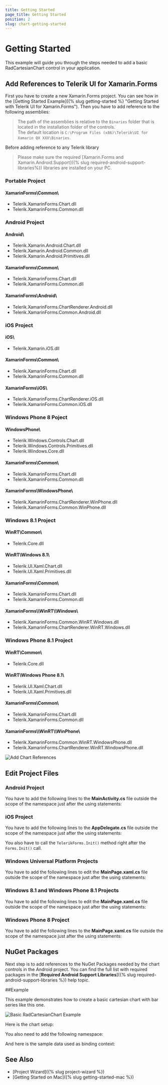 ```yaml
---
title: Getting Started
page_title: Getting Started
position: 2
slug: chart-getting-started
---
```

# Getting Started #
This example will guide you through the steps needed to add a basic RadCartesianChart control in your application.

## Add References to Telerik UI for Xamarin.Forms ##
First you have to create a new Xamarin.Forms project. You can see how in the [Getting Started Example]({% slug getting-started %} "Getting Started with Telerik UI for Xamarin.Forms"). Then you have to add reference to the following assemblies:

> The path of the assemblies is relative to the `Binaries` folder that is located in the installation folder of the controls.  
>The default location is `C:\Program Files (x86)\Telerik\UI for Xamarin QX XXX\Binaries`. 

Before adding reference to any Telerik library

>Please make sure the required [Xamarin.Forms and Xamarin.Android.Support]({% slug required-android-support-libraries%}) libraries are installed on your PC.

### Portable Project

#### XamarinForms\\Common\\

- Telerik.XamarinForms.Chart.dll
- Telerik.XamarinForms.Common.dll

### Android Project

#### Android\\

- Telerik.Xamarin.Android.Chart.dll
- Telerik.Xamarin.Android.Common.dll
- Telerik.Xamarin.Android.Primitives.dll

#### XamarinForms\\Common\\

- Telerik.XamarinForms.Chart.dll
- Telerik.XamarinForms.Common.dll

#### XamarinForms\\Android\\

- Telerik.XamarinForms.ChartRenderer.Android.dll
- Telerik.XamarinForms.Common.Android.dll

### iOS Project

#### iOS\\

- Telerik.Xamarin.iOS.dll

#### XamarinForms\\Common\\

- Telerik.XamarinForms.Chart.dll
- Telerik.XamarinForms.Common.dll

#### XamarinForms\\iOS\\

- Telerik.XamarinForms.ChartRenderer.iOS.dll
- Telerik.XamarinForms.Common.iOS.dll


### Windows Phone 8 Poject

#### WindowsPhone\\

- Telerik.Windows.Controls.Chart.dll
- Telerik.Windows.Controls.Primitives.dll
- Telerik.Windows.Core.dll

#### XamarinForms\\Common\\

- Telerik.XamarinForms.Chart.dll
- Telerik.XamarinForms.Common.dll

#### XamarinForms\\WindowsPhone\\

- Telerik.XamarinForms.ChartRenderer.WinPhone.dll
- Telerik.XamarinForms.Common.WinPhone.dll

### Windows 8.1 Project

#### WinRT\\Common\\

- Telerik.Core.dll

#### WinRT\\Windows 8.1\\

- Telerik.UI.Xaml.Chart.dll
- Telerik.UI.Xaml.Primitives.dll

#### XamarinForms\\Common\\

- Telerik.XamarinForms.Chart.dll
- Telerik.XamarinForms.Common.dll

#### XamarinForms\\\WinRT\\\Windows\\

- Telerik.XamarinForms.Common.WinRT.Windows.dll
- Telerik.XamarinForms.ChartRenderer.WinRT.Windows.dll

### Windows Phone 8.1 Project

#### WinRT\\Common\\

- Telerik.Core.dll

#### WinRT\\Windows Phone 8.1\\

- Telerik.UI.Xaml.Chart.dll
- Telerik.UI.Xaml.Primitives.dll

#### XamarinForms\\Common\\

- Telerik.XamarinForms.Chart.dll
- Telerik.XamarinForms.Common.dll

#### XamarinForms\\\WinRT\\\WinPhone\\

- Telerik.XamarinForms.Common.WinRT.WindowsPhone.dll
- Telerik.XamarinForms.ChartRenderer.WinRT.WindowsPhone.dll


![Add Chart References](images/chart-getting-started-references.png)

## Edit Project Files

### Android Project

You have to add the following lines to the **MainActivity.cs** file outside the scope of the namespace just after the using statements:
  
<snippet id='chart-getting-started-android-renderers'/>

### iOS Project

You have to add the following lines to the **AppDelegate.cs** file outside the scope of the namespace just after the using statements:

<snippet id='chart-getting-started-ios-renderers'/>

You also have to call the `TelerikForms.Init()` method right after the `Forms.Init()` call.

<snippet id='chart-getting-started-ios-init'/>

### Windows Universal Platform Projects

You have to add the following lines to edit the **MainPage.xaml.cs** file outside the scope of the namespace just after the using statements:

<snippet id='chart-getting-started-uwp-renderers'/>

### Windows 8.1 and Windows Phone 8.1 Projects

You have to add the following lines to edit the **MainPage.xaml.cs** file outside the scope of the namespace just after the using statements:

<snippet id='chart-getting-started-winrt-renderers'/>

### Windows Phone 8 Project

You have to add the following lines to the **MainPage.xaml.cs** file outside the scope of the namespace just after the using statements:

<snippet id='chart-getting-started-wp8-renderers'/>

## NuGet Packages
Next step is to add references to the NuGet Packages needed by the chart controls in the Android project. You can find the full list with required packages in the [**Required Android Support Libraries**]({% slug required-android-support-libraries %}) help topic.
	

##Example

This example demonstrates how to create a basic cartesian chart with bar series like this one.

![Basic RadCartesianChart Example](images/chart-getting-started-example.png "Basic RadCartesianChart")

Here is the chart setup:

<snippet id='chart-getting-started-xaml-chart'/>
<snippet id='chart-getting-started-csharp-chart'/> 

You also need to add the following namespace:

<snippet id='xmlns-telerikChart'/>
<snippet id='using-telerikChart'/>

And here is the sample data used as binding context:

<snippet id='chart-getting-started-viewmodel'/>

## See Also

- [Project Wizard]({% slug project-wizard %})
- [Getting Started on Mac]({% slug getting-started-mac %})